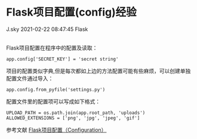 <div class="blog-article">
<h1 class="title">Flask项目配置(config)经验</h1>
<span class="author">J.sky</span>
<span class="time">2021-02-22 08:47:45</span>
<span class="tag">Flask</span>
</div>
</br>

Flask项目配置在程序中的配置及读取：

    app.config['SECRET_KEY'] = 'secret string'

项目的配置类似字典,但是每次都如上边的方法配置可能有些麻烦，可以创建单独配置文件通过导入：

    app.config.from_pyfile('settings.py')

配置文件里的配置项可以写成如下格式：

    UPLOAD_PATH = os.path.join(app.root_path, 'uploads')
    ALLOWED_EXTENSIONS = ['png', 'jpg', 'jpeg', 'gif']


参考文献 [Flask项目配置（Configuration）](https://zhuanlan.zhihu.com/p/24055329)